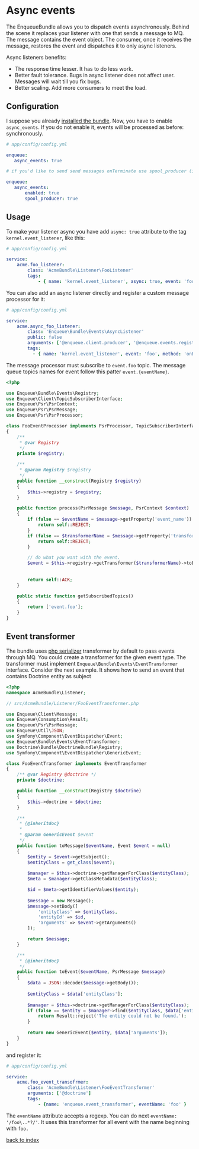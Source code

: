 # Async events

The EnqueueBundle allows you to dispatch events asynchronously. 
Behind the scene it replaces your listener with one that sends a message to MQ. 
The message contains the event object. 
The consumer, once it receives the message, restores the event and dispatches it to only async listeners.

Async listeners benefits:

* The response time lesser. It has to do less work.
* Better fault tolerance. Bugs in async listener does not affect user. Messages will wait till you fix bugs.
* Better scaling. Add more consumers to meet the load.

## Configuration

I suppose you already [installed the bundle](quick_tour.md#install). 
Now, you have to enable `async_events`. 
If you do not enable it, events will be processed as before: synchronously.

```yaml
# app/config/config.yml

enqueue:
   async_events: true

# if you'd like to send send messages onTerminate use spool_producer (it makes response time even lesser):

enqueue:
   async_events: 
       enabled: true
       spool_producer: true
```

## Usage

To make your listener async you have add `async: true` attribute to the tag `kernel.event_listener`, like this:

```yaml
# app/config/config.yml

service:
    acme.foo_listener:
        class: 'AcmeBundle\Listener\FooListener'
        tags:
            - { name: 'kernel.event_listener', async: true, event: 'foo', method: 'onEvent' }
```

You can also add an async listener directly and register a custom message processor for it:

```yaml
# app/config/config.yml

service:
    acme.async_foo_listener:
        class: 'Enqueue\Bundle\Events\AsyncListener'
        public: false
        arguments: ['@enqueue.client.producer', '@enqueue.events.registry']
        tags:
          - { name: 'kernel.event_listener', event: 'foo', method: 'onEvent' }
```

The message processor must subscribe to `event.foo` topic. The message queue topics names for event follow this patter `event.{eventName}`.

```php
<?php

use Enqueue\Bundle\Events\Registry;
use Enqueue\Client\TopicSubscriberInterface;
use Enqueue\Psr\PsrContext;
use Enqueue\Psr\PsrMessage;
use Enqueue\Psr\PsrProcessor;

class FooEventProcessor implements PsrProcessor, TopicSubscriberInterface
{
    /**
     * @var Registry
     */
    private $registry;

    /**
     * @param Registry $registry
     */
    public function __construct(Registry $registry)
    {
        $this->registry = $registry;
    }

    public function process(PsrMessage $message, PsrContext $context)
    {
        if (false == $eventName = $message->getProperty('event_name')) {
            return self::REJECT;
        }
        if (false == $transformerName = $message->getProperty('transformer_name')) {
            return self::REJECT;
        }

        // do what you want with the event.
        $event = $this->registry->getTransformer($transformerName)->toEvent($eventName, $message);
        
        
        return self::ACK;
    }

    public static function getSubscribedTopics()
    {
        return ['event.foo'];
    }
}
```


## Event transformer

The bundle uses [php serializer](https://github.com/php-enqueue/enqueue-dev/blob/master/pkg/enqueue-bundle/Events/PhpSerializerEventTransformer.php) transformer by default to pass events through MQ.
You could create a transformer for the given event type. The transformer must implement `Enqueue\Bundle\Events\EventTransformer` interface.
Consider the next example. It shows how to send an event that contains Doctrine entity as subject  
 
```php
<?php
namespace AcmeBundle\Listener;

// src/AcmeBundle/Listener/FooEventTransformer.php

use Enqueue\Client\Message;
use Enqueue\Consumption\Result;
use Enqueue\Psr\PsrMessage;
use Enqueue\Util\JSON;
use Symfony\Component\EventDispatcher\Event;
use Enqueue\Bundle\Events\EventTransformer;
use Doctrine\Bundle\DoctrineBundle\Registry;
use Symfony\Component\EventDispatcher\GenericEvent;

class FooEventTransformer implements EventTransformer
{
    /** @var Registry @doctrine */
    private $doctrine;

    public function __construct(Registry $doctrine)
    {
        $this->doctrine = $doctrine;
    }

    /**
     * {@inheritdoc}
     * 
     * @param GenericEvent $event
     */
    public function toMessage($eventName, Event $event = null)
    {
        $entity = $event->getSubject();
        $entityClass = get_class($event);
        
        $manager = $this->doctrine->getManagerForClass($entityClass);
        $meta = $manager->getClassMetadata($entityClass);

        $id = $meta->getIdentifierValues($entity);
        
        $message = new Message();
        $message->setBody([
            'entityClass' => $entityClass, 
            'entityId' => $id,
            'arguments' => $event->getArguments()
        ]);

        return $message;
    }

    /**
     * {@inheritdoc}
     */
    public function toEvent($eventName, PsrMessage $message)
    {
        $data = JSON::decode($message->getBody());
        
        $entityClass = $data['entityClass'];
        
        $manager = $this->doctrine->getManagerForClass($entityClass);
        if (false == $entity = $manager->find($entityClass, $data['entityId'])) {
            return Result::reject('The entity could not be found.');
        }
        
        return new GenericEvent($entity, $data['arguments']);
    }
}
```

and register it:

```yaml
# app/config/config.yml

service:
    acme.foo_event_transofrmer:
        class: 'AcmeBundle\Listener\FooEventTransformer'
        arguments: ['@doctrine']
        tags:
            - {name: 'enqueue.event_transformer', eventName: 'foo' }
```

The `eventName` attribute accepts a regexp. You can do next `eventName: '/foo\..*?/'`. 
It uses this transformer for all event with the name beginning with `foo.`

[back to index](../index.md)